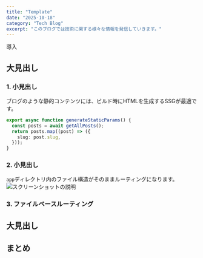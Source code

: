 ```yaml
---
title: "Template"
date: "2025-10-18"
category: "Tech Blog"
excerpt: "このブログでは技術に関する様々な情報を発信していきます。"
---
```


導入

## 大見出し

### 1. 小見出し

ブログのような静的コンテンツには、ビルド時にHTMLを生成するSSGが最適です。

```typescript
export async function generateStaticParams() {
  const posts = await getAllPosts();
  return posts.map((post) => ({
    slug: post.slug,
  }));
}
```

### 2. 小見出し

`app`ディレクトリ内のファイル構造がそのままルーティングになります。
![スクリーンショットの説明](/images/screenshot-2025-10-20.png)

### 3. ファイルベースルーティング

## 大見出し


## まとめ

